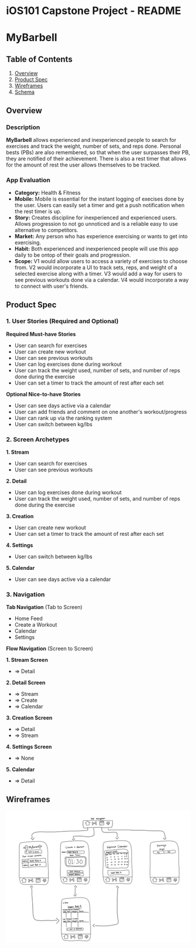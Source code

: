 iOS101 Capstone Project - README
===

# MyBarbell

## Table of Contents

1. [Overview](#Overview)
2. [Product Spec](#Product-Spec)
3. [Wireframes](#Wireframes)
4. [Schema](#Schema)

## Overview

### Description

**MyBarbell** allows experienced and inexperienced people to search for exercises and track the weight, number of sets, and reps done. Personal bests (PBs) are also remembered, so that when the user surpasses their PB, they are notified of their achievement. There is also a rest timer that allows for the amount of rest the user allows themselves to be tracked.

### App Evaluation

- **Category:** Health & Fitness
- **Mobile:** Mobile is essential for the instant logging of execises done by the user. Users can easily set a timer and get a push notification when the rest timer is up.
- **Story:** Creates discipline for inexperienced and experienced users. Allows progression to not go unnoticed and is a reliable easy to use alternative to competitors.
- **Market:** Any person who has experience exercising or wants to get into exercising. 
- **Habit:** Both experienced and inexperienced people will use this app daily to be ontop of their goals and progression.
- **Scope:** V1 would allow users to access a variety of exercises to choose from. V2 would incorporate a UI to track sets, reps, and weight of a selected exercise along with a timer. V3 would add a way for users to see previous workouts done via a calendar. V4 would incorporate a way to connect with user's friends.

## Product Spec

### 1. User Stories (Required and Optional)

**Required Must-have Stories**

* User can search for exercises
* User can create new workout
* User can see previous workouts
* User can log exercises done during workout
* User can track the weight used, number of sets, and number of reps done during the exercise
* User can set a timer to track the amount of rest after each set

**Optional Nice-to-have Stories**

* User can see days active via a calendar
* User can add friends and comment on one another's workout/progress
* User can rank up via the ranking system
* User can switch between kg/lbs

### 2. Screen Archetypes

**1. Stream**
* User can search for exercises
* User can see previous workouts

**2. Detail**
* User can log exercises done during workout
* User can track the weight used, number of sets, and number of reps done during the exercise

**3. Creation**
* User can create new workout
* User can set a timer to track the amount of rest after each set

**4. Settings**
* User can switch between kg/lbs

**5. Calendar**
* User can see days active via a calendar

### 3. Navigation

**Tab Navigation** (Tab to Screen)

* Home Feed
* Create a Workout
* Calendar
* Settings

**Flow Navigation** (Screen to Screen)

**1. Stream Screen**
* => Detail

**2. Detail Screen**
* => Stream
* => Create
* => Calendar

**3. Creation Screen**
* => Detail
* => Stream

**4. Settings Screen**
* => None

**5. Calendar**
* => Detail

## Wireframes

<img src="ios101-wireframe.jpeg" width=600>